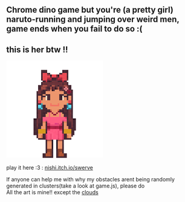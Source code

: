 


## Chrome dino game but you're (a pretty girl) naruto-running and jumping over weird men, game ends when you fail to do so :(

## this is her btw !!<br>
<img src= assets/girll.png>





play it here :3 : [nishi.itch.io/swerve](https://nishixoxo.itch.io/swerve) 






If anyone can help me with why my obstacles arent being randomly generated in clusters(take a look at game.js), please do <br>
All the art is mine!! except the [clouds](https://www.thepolyglotdeveloper.com/2020/08/continuous-side-scrolling-phaser-game-tile-sprites/)








